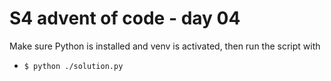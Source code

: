 # S4 advent of code - day 04

Make sure Python is installed and venv is activated, then run the script with

- `$ python ./solution.py`
